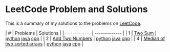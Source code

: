 # LeetCode Problem and Solutions

This is a summary of my solutions to the problems on [LeetCode](https://www.leetcode.com). 

|  #  | Problems  |  Solutions |
|------------- | ------------- |
| 1  | [Two Sum][1_link]                           |  [python][py]  [java][java]   [cpp][cpp] |
| 2  | [Add Two Numbers][2_link]                     |  [python][py]  [java][java]   [cpp][cpp] |
| 4  | [Median of two sorted arrays][4_link]           |  [python][py]  [java][java]   [cpp][cpp] |

<!--
11.   \[Solutions [python][1_py] [java][1_java] [cpp][1_cpp]\]
2.      \[Solutions [python][1_py] [java][1_java] [cpp][1_cpp]\]    
3.    \[Solutions [python][1_py] [java][1_java] [cpp][1_cpp]\]
-->
<!-- &#x1f512;   for the lock -->
<!-- tiltle -->
[1_link]:    https://leetcode.com/problems/two-sum/
[2_link]:    https://leetcode.com/problems/add-two-numbers/
[4_link]:    https://leetcode.com/problems/median-of-two-sorted-arrays/ 


<!-- solution -->
[py]: https://github.com/thongle91/Leetcode-Solutions/blob/master/python
[java]: https://github.com/thongle91/Leetcode-Solutions/blob/master/python
[cpp]: https://github.com/thongle91/Leetcode-Solutions/blob/master/python
